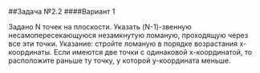 ##Задача №2.2
####Вариант 1

Задано N точек на плоскости. Указать (N-1)-звенную несамопересекающуюся незамкнутую ломаную, проходящую через все эти точки.
Указание: стройте ломаную в порядке возрастания x-координаты. 
Если имеются две точки с одинаковой x-координатой, то расположите раньше ту точку, у которой y-координата меньше.
